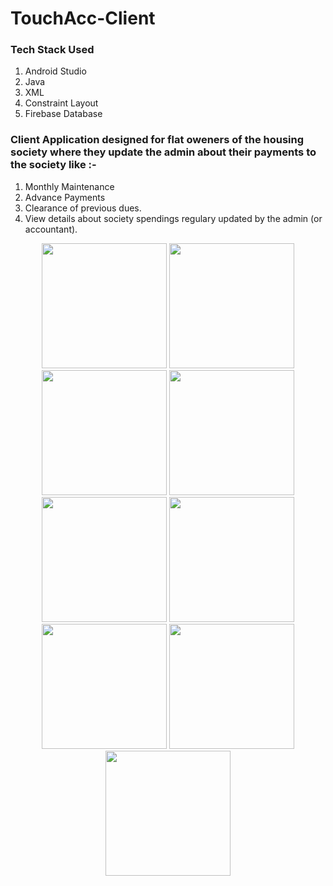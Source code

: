 # TouchAcc-Client

### Tech Stack Used 
1. Android Studio 
2. Java
3. XML
4. Constraint Layout 
5. Firebase Database

### Client Application designed for flat oweners of the housing society where they update the admin about their payments to the society like :-
  1. Monthly Maintenance
  2. Advance Payments
  3. Clearance of previous dues.
  4. View details about society spendings regulary updated by the admin (or accountant).
  
  <p align="center">
  <img src="https://github.com/vivekverma123/TouchAcc-Client/blob/master/Screenshots/1.jpg" width="200">
  <img src="https://github.com/vivekverma123/TouchAcc-Client/blob/master/Screenshots/2.jpg" width="200">
  <img src="https://github.com/vivekverma123/TouchAcc-Client/blob/master/Screenshots/3.jpg" width="200">
  <img src="https://github.com/vivekverma123/TouchAcc-Client/blob/master/Screenshots/4.jpg" width="200">
  <img src="https://github.com/vivekverma123/TouchAcc-Client/blob/master/Screenshots/5.jpg" width="200">
  <img src="https://github.com/vivekverma123/TouchAcc-Client/blob/master/Screenshots/6.jpg" width="200">
  <img src="https://github.com/vivekverma123/TouchAcc-Client/blob/master/Screenshots/7.jpg" width="200">
  <img src="https://github.com/vivekverma123/TouchAcc-Client/blob/master/Screenshots/8.jpg" width="200">
  <img src="https://github.com/vivekverma123/TouchAcc-Client/blob/master/Screenshots/9.jpg" width="200">
</p>
  
  
